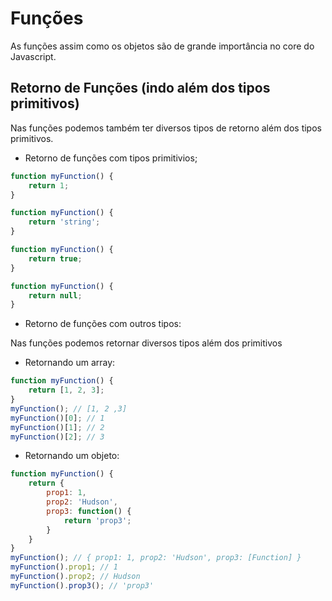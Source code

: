 # Funções
As funções assim como os objetos são de grande importância no core do Javascript.

## Retorno de Funções (indo além dos tipos primitivos)
Nas funções podemos também ter diversos tipos de retorno além dos tipos primitivos.

- Retorno de funções com tipos primitivios;
```javascript
function myFunction() {
	return 1;
}
```
```javascript
function myFunction() {
	return 'string';
}
```
```javascript
function myFunction() {
	return true;
}
```
```javascript
function myFunction() {
	return null;
}
```

- Retorno de funções com outros tipos:

Nas funções podemos retornar diversos tipos além dos primitivos

- Retornando um array:
```javascript
function myFunction() {
	return [1, 2, 3];
}
myFunction(); // [1, 2 ,3]
myFunction()[0]; // 1
myFunction()[1]; // 2
myFunction()[2]; // 3
```

- Retornando um objeto:
```javascript
function myFunction() {
	return {
		prop1: 1,
		prop2: 'Hudson',
		prop3: function() {
			return 'prop3';
		}
	}
}
myFunction(); // { prop1: 1, prop2: 'Hudson', prop3: [Function] }
myFunction().prop1; // 1
myFunction().prop2; // Hudson
myFunction().prop3(); // 'prop3' 
```
